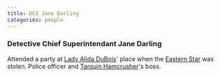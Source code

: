 ```yaml
---
title: DCS Jane Darling
categories: people
---
```


### Detective Chief Superintendant Jane Darling

Attended a party at [Lady Alida DuBois](AlidaDuBois)' place when the [Eastern Star](EasternStar) was stolen. Police officer and [Tarquin Hamcrusher](TarquinHamcrusher)'s boss.
